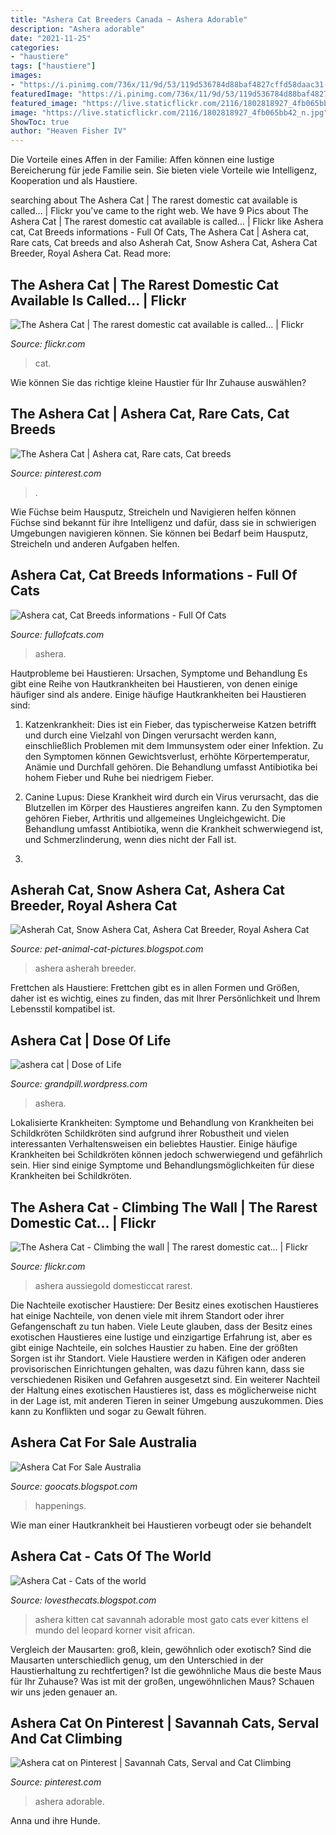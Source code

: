 ```yaml
---
title: "Ashera Cat Breeders Canada ~ Ashera Adorable"
description: "Ashera adorable"
date: "2021-11-25"
categories:
- "haustiere"
tags: ["haustiere"]
images:
- "https://i.pinimg.com/736x/11/9d/53/119d536784d88baf4827cffd58daac31--photo-chat-leopard-cat.jpg"
featuredImage: "https://i.pinimg.com/736x/11/9d/53/119d536784d88baf4827cffd58daac31--photo-chat-leopard-cat.jpg"
featured_image: "https://live.staticflickr.com/2116/1802818927_4fb065bb42_n.jpg"
image: "https://live.staticflickr.com/2116/1802818927_4fb065bb42_n.jpg"
ShowToc: true
author: "Heaven Fisher IV"
---
```



Die Vorteile eines Affen in der Familie: Affen können eine lustige Bereicherung für jede Familie sein. Sie bieten viele Vorteile wie Intelligenz, Kooperation und als Haustiere.

	

		
searching about The Ashera Cat | The rarest domestic cat available is called… | Flickr you've came to the right web. We have 9 Pics about The Ashera Cat | The rarest domestic cat available is called… | Flickr like Ashera cat, Cat Breeds informations - Full Of Cats, The Ashera Cat | Ashera cat, Rare cats, Cat breeds and also Asherah Cat, Snow Ashera Cat, Ashera Cat Breeder, Royal Ashera Cat. Read more:
		
    
## The Ashera Cat | The Rarest Domestic Cat Available Is Called… | Flickr

<img loading=lazy src="https://live.staticflickr.com/2116/1802818927_4fb065bb42_n.jpg" onerror="this.onerror=null;this.src='https://tse1.mm.bing.net/th?id=OIP.lF8yKaspthuZ3AYaEu6B5QAAAA&amp;pid=15.1';" alt="The Ashera Cat | The rarest domestic cat available is called… | Flickr">

_Source: flickr.com_

>cat. 

	

Wie können Sie das richtige kleine Haustier für Ihr Zuhause auswählen?

    
## The Ashera Cat | Ashera Cat, Rare Cats, Cat Breeds

<img loading=lazy src="https://i.pinimg.com/736x/11/9d/53/119d536784d88baf4827cffd58daac31--photo-chat-leopard-cat.jpg" onerror="this.onerror=null;this.src='https://tse2.mm.bing.net/th?id=OIP.A_y5CjQMxUqCx8QKZVbrgwHaE9&amp;pid=15.1';" alt="The Ashera Cat | Ashera cat, Rare cats, Cat breeds">

_Source: pinterest.com_

>. 

	

Wie Füchse beim Hausputz, Streicheln und Navigieren helfen können
Füchse sind bekannt für ihre Intelligenz und dafür, dass sie in schwierigen Umgebungen navigieren können. Sie können bei Bedarf beim Hausputz, Streicheln und anderen Aufgaben helfen.

    
## Ashera Cat, Cat Breeds Informations - Full Of Cats

<img loading=lazy src="https://fullofcats.com/wp-content/uploads/2020/03/ashera-cat1.jpg" onerror="this.onerror=null;this.src='https://tse4.mm.bing.net/th?id=OIP.52SoYCjc6A4eIA_6I-quxgHaE9&amp;pid=15.1';" alt="Ashera cat, Cat Breeds informations - Full Of Cats">

_Source: fullofcats.com_

>ashera. 

	

Hautprobleme bei Haustieren: Ursachen, Symptome und Behandlung
Es gibt eine Reihe von Hautkrankheiten bei Haustieren, von denen einige häufiger sind als andere. Einige häufige Hautkrankheiten bei Haustieren sind:
1. Katzenkrankheit: Dies ist ein Fieber, das typischerweise Katzen betrifft und durch eine Vielzahl von Dingen verursacht werden kann, einschließlich Problemen mit dem Immunsystem oder einer Infektion. Zu den Symptomen können Gewichtsverlust, erhöhte Körpertemperatur, Anämie und Durchfall gehören. Die Behandlung umfasst Antibiotika bei hohem Fieber und Ruhe bei niedrigem Fieber.

2. Canine Lupus: Diese Krankheit wird durch ein Virus verursacht, das die Blutzellen im Körper des Haustieres angreifen kann. Zu den Symptomen gehören Fieber, Arthritis und allgemeines Ungleichgewicht. Die Behandlung umfasst Antibiotika, wenn die Krankheit schwerwiegend ist, und Schmerzlinderung, wenn dies nicht der Fall ist.

3.

    
## Asherah Cat, Snow Ashera Cat, Ashera Cat Breeder, Royal Ashera Cat

<img loading=lazy src="http://2.bp.blogspot.com/-NOaxP0TCNHs/Tk0uDm0YzwI/AAAAAAAACbw/VfPUKzKgn3w/s1600/Beautiful%2BAshera%2BCat%2BPictures.jpg" onerror="this.onerror=null;this.src='https://tse4.mm.bing.net/th?id=OIP.lg9yQbZhpXS2sLTPtm6FEgAAAA&amp;pid=15.1';" alt="Asherah Cat, Snow Ashera Cat, Ashera Cat Breeder, Royal Ashera Cat">

_Source: pet-animal-cat-pictures.blogspot.com_

>ashera asherah breeder. 

	

Frettchen als Haustiere: Frettchen gibt es in allen Formen und Größen, daher ist es wichtig, eines zu finden, das mit Ihrer Persönlichkeit und Ihrem Lebensstil kompatibel ist.

    
## Ashera Cat | Dose Of Life

<img loading=lazy src="https://grandpill.files.wordpress.com/2012/11/kucing_ashera_f1_savannah_c.jpg" onerror="this.onerror=null;this.src='https://tse1.mm.bing.net/th?id=OIP.CQ3z2W9d6tkw-6EXO1zRiwHaFh&amp;pid=15.1';" alt="ashera cat | Dose of Life">

_Source: grandpill.wordpress.com_

>ashera. 

	

Lokalisierte Krankheiten: Symptome und Behandlung von Krankheiten bei Schildkröten
Schildkröten sind aufgrund ihrer Robustheit und vielen interessanten Verhaltensweisen ein beliebtes Haustier. Einige häufige Krankheiten bei Schildkröten können jedoch schwerwiegend und gefährlich sein. Hier sind einige Symptome und Behandlungsmöglichkeiten für diese Krankheiten bei Schildkröten.

    
## The Ashera Cat - Climbing The Wall | The Rarest Domestic Cat… | Flickr

<img loading=lazy src="https://c1.staticflickr.com/3/2009/1802928799_857f5576fb_b.jpg" onerror="this.onerror=null;this.src='https://tse3.mm.bing.net/th?id=OIP.l3GW9ATuxXAdFhz3CdFPAwHaLE&amp;pid=15.1';" alt="The Ashera Cat - Climbing the wall | The rarest domestic cat… | Flickr">

_Source: flickr.com_

>ashera aussiegold domesticcat rarest. 

	

Die Nachteile exotischer Haustiere: Der Besitz eines exotischen Haustieres hat einige Nachteile, von denen viele mit ihrem Standort oder ihrer Gefangenschaft zu tun haben.
Viele Leute glauben, dass der Besitz eines exotischen Haustieres eine lustige und einzigartige Erfahrung ist, aber es gibt einige Nachteile, ein solches Haustier zu haben. Eine der größten Sorgen ist ihr Standort. Viele Haustiere werden in Käfigen oder anderen provisorischen Einrichtungen gehalten, was dazu führen kann, dass sie verschiedenen Risiken und Gefahren ausgesetzt sind. Ein weiterer Nachteil der Haltung eines exotischen Haustieres ist, dass es möglicherweise nicht in der Lage ist, mit anderen Tieren in seiner Umgebung auszukommen. Dies kann zu Konflikten und sogar zu Gewalt führen.

    
## Ashera Cat For Sale Australia

<img loading=lazy src="https://savannahcatassociation.org/wp-content/uploads/2018/02/image4a.jpg" onerror="this.onerror=null;this.src='https://tse1.mm.bing.net/th?id=OIP.o9NYiurM68w_v6ZfTCQgegHaIO&amp;pid=15.1';" alt="Ashera Cat For Sale Australia">

_Source: goocats.blogspot.com_

>happenings. 

	

Wie man einer Hautkrankheit bei Haustieren vorbeugt oder sie behandelt

    
## Ashera Cat - Cats Of The World

<img loading=lazy src="http://4.bp.blogspot.com/-VneNqYrK060/UaxZPGNtVuI/AAAAAAAAAXY/Zr2-8fFQxhw/s1600/ashera.jpg" onerror="this.onerror=null;this.src='https://tse3.mm.bing.net/th?id=OIP.KX1Ls7pJRXeKj38dn0IaiAHaGF&amp;pid=15.1';" alt="Ashera Cat - Cats of the world">

_Source: lovesthecats.blogspot.com_

>ashera kitten cat savannah adorable most gato cats ever kittens el mundo del leopard korner visit african. 

	

Vergleich der Mausarten: groß, klein, gewöhnlich oder exotisch?
Sind die Mausarten unterschiedlich genug, um den Unterschied in der Haustierhaltung zu rechtfertigen? Ist die gewöhnliche Maus die beste Maus für Ihr Zuhause? Was ist mit der großen, ungewöhnlichen Maus? Schauen wir uns jeden genauer an.

    
## Ashera Cat On Pinterest | Savannah Cats, Serval And Cat Climbing

<img loading=lazy src="https://s-media-cache-ak0.pinimg.com/originals/ec/79/47/ec79477d145ce0e4e4eaccb6c0f00af4.jpg" onerror="this.onerror=null;this.src='https://tse2.mm.bing.net/th?id=OIP.zTVWiNSg7MZv_RGtyc4-oQHaE7&amp;pid=15.1';" alt="Ashera cat on Pinterest | Savannah Cats, Serval and Cat Climbing">

_Source: pinterest.com_

>ashera adorable. 

	

Anna und ihre Hunde.

